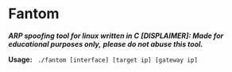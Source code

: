# Fantom
_**ARP spoofing tool for linux written in C**_
_**[DISPLAIMER]: Made for educational purposes only,**_
_**please do not abuse this tool.**_

__Usage:__  ``` ./fantom [interface] [target ip] [gateway ip]```
